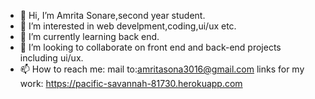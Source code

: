 - 👋 Hi, I’m Amrita Sonare,second year student.
- 👀 I’m interested in web develpment,coding,ui/ux etc.
- 🌱 I’m currently learning back end.
- 💞️ I’m looking to collaborate on front end and back-end projects including ui/ux. 
- 📫 How to reach me:
mail to:amritasona3016@gmail.com
links for my work: https://pacific-savannah-81730.herokuapp.com
